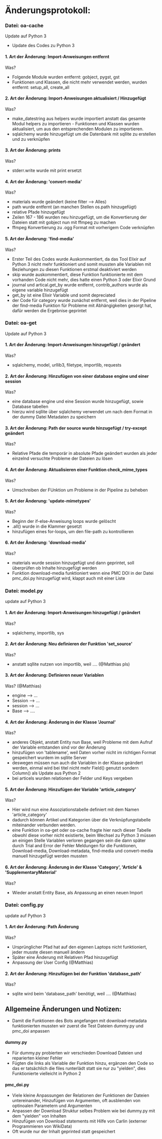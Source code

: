 # Änderungsprotokoll:

### Datei: oa-cache

Update auf Python 3
- Update des Codes zu Python 3

  
#### 1. Art der Änderung: Import-Anweisungen entfernt

Was?

- Folgende Module wurden entfernt: gobject, pygst, gst
- Funktionen und Klassen, die nicht mehr verwendet werden, wurden entfernt: setup_all, create_all


  

#### 2. Art der Änderung: Import-Anweisungen aktualisiert / Hinzugefügt

Was?

- make_datestring aus helpers wurde importiert anstatt das gesamte Modul helpers zu importieren - Funktionen und Klassen wurden aktualisiert, um aus den entsprechenden Modulen zu importieren.
- sqlalchemy wurde hinzugefügt um die Datenbank mit sqllite zu erstellen und zu verknüpfen

  

#### 3. Art der Änderung: prints

Was?

- stderr.write wurde mit print ersetzt

#### 4. Art der Änderung: 'convert-media'

Was?

- materials wurde geändert (keine filter --> Alles)
- path wurde entfernt (an manchen Stellen os.path hinzugefügt)
- relative Pfade hinzugefügt
- Zeilen 167 - 186 wurden neu hinzugefügt, um die Konvertierung der Dateien statt mit gobject nun mit ffmpeg zu machen
- ffmpeg Konvertierung zu .ogg Format mit vorherigem Code verknüpfen

#### 5. Art der Änderung: 'find-media'

Was?

- Erster Teil des Codes wurde Auskommentiert, da das Tool Elixir auf Python 3 nicht mehr funktioniert und somit mussten alle Variablen mit Beziehungen zu diesen Funktionen erstmal deaktiviert werden
- skip wurde auskommentiert, diese Funktion funktionierte mit dem vorhanden Code nicht mehr, dies hatte einen Python 3 oder Elixir Grund
- journal und artical.get_by wurde entfernt, contrib_authors wurde als eigene variable hinzugefügt
- get_by ist eine Elixir Variable und somit depreciated
- der Code für category wurde zunächst entfernt, weil dies in der Pipeline der find-media Funktion für Probleme mit Abhängigkeiten gesorgt hat, dafür werden die Ergebnise geprintet

### Datei: oa-get

Update auf Python 3


#### 1. Art der Änderung: Import-Anweisungen hinzugefügt / geändert

Was?

- sqlalchemy, model, urllib3, filetype, importlib, requests

#### 2. Art der Änderung: Hinzufügen von einer database engine und einer session

Was?

- eine database engine und eine Session wurde hinzugefügt, sowie Database tabellen
- hierzu wird sqllite über sqlalchemy verwendet um nach dem Format in der dummy Datei Metadaten zu speichern

#### 3. Art der Änderung: Path der source wurde hinzugefügt / try-except geändert

Was?

- Relative Pfade die temporär in absolute Pfade geändert wurden als jeder einzelnd versuchte Probleme der Dateien zu lösen

#### 4. Art der Änderung: Aktualisieren einer Funktion check_mime_types

Was?

- Umschreiben der FUnktion um Probleme in der Pipeline zu beheben

#### 5. Art der Änderung: 'update-mimetypes'

Was?

- Beginn der if-else-Anweisung loops wurde gelöscht
- .all() wurde in die Klammer gesetzt
- hinzufügen eines for-loops, um den file-path zu kontrollieren

#### 6. Art der Änderung: 'download-media'

Was?

- materials wurde session hinzugefügt und dann geprintet, soll überprüfen ob Inhalte hinzugefügt werden
- Funktion download-media funktioniert wenn eine PMC DOI in der Datei pmc_doi.py hinzugefügt wird, klappt auch mit einer Liste

  

### Datei: model.py

update auf Python 3

#### 1. Art der Änderung: Import-Anweisungen hinzugefügt / geändert

Was?

- sqlalchemy, importlib, sys

#### 2. Art der Änderung: Neu definieren der Funktion 'set_source'

Was?

- anstatt sqllite nutzen von importlib, weil .... (@Matthias pls)

#### 3. Art der Änderung: Definieren neuer Variablen

Was?
 (@Matthias)
- engine --> ...
- Session --> ...
- session --> ...
- Base --> ....

#### 4. Art der Änderung: Änderung in der Klasse 'Journal'

Was?

- anderes Objekt, anstatt Entity nun Base, weil Probleme mit dem Aufruf der Variable entstanden sind vor der Änderung
- hinzufügen von 'tablename', weil Daten vorher nicht im richtigen Format gespeichert wurdem im sqllite Server
- deswegen müssen nun auch die Variablen in der Klasse geändert werden, einmal wird bei titel nicht mehr Field() genutzt sondern Column() als Update aus Python 2
- bei articels wurden relationen der Felder und Keys vergeben

#### 5. Art der Änderung: Hinzufügen der Variable 'article_category'

Was?

- Hier wird nun eine Assoziationstabelle definiert mit dem Namen 'article_category'
- dadurch können Artikel und Kategorien über die Verknüpfungstabelle miteinander verbunden werden.
- eine Funktion in oa-get oder oa-cache fragte hier nach dieser Tabelle obwohl diese vorher nicht existierte, beim Wechsel zu Python 3 müssen an einigen Stelle Variablen verloren gegangen sein die dann später durch Trial and Error der Fehler Meldungen für die Funktionen, Download-media, Download-metadata, find-media und convert-media manuell hinzugefügt werden mussten

#### 6. Art der Änderung: Änderung in der Klasse 'Category', 'Article' & 'SupplementaryMaterial'

Was?

- Wieder anstatt Entity Base, als Anpassung an einen neuen Import 

### Datei: config.py

update auf Python 3

#### 1. Art der Änderung: Path Änderung

Was?

- Ursprünglicher Pfad hat auf den eigenen Laptops nicht funktioniert, jeder musste diesen manuell ändern
- Später eine Änderung mit Relativen Pfad hinzugefügt
- Anpassung der User Config (@Matthias)

#### 2. Art der Änderung: Hinzufügen bei der Funktion 'database_path'

Was?

- sqlite wird beim 'database_path' benötigt, weil .... (@Matthias)



## Allgemeine Änderungen und Notizen:
- Damit die Funktionen des Bots angefangen mit download-metadata funktionierten mussten wir zuerst die Test Dateien dummy.py und pmc_doi anpassen

#### dummy.py 
- Für dummy.py probierten wir verschieden Download Dateien und reparierten kleiner Fehler
- Fügten die links als Variable der Funktion hinzu, ergänzen den Code so das er tatsächlich die files runterlädt statt sie nur zu "yielden", dies Funktionierte vielleicht in Python 2

#### pmc_doi.py
- Viele kleine Anpassungen der Relationen der Funktionen der Dateien untereinander, Hinzufügen von Argumenten, oft ausblenden von optinoalen Parametern und Argumenten
- Anpassen der Download Struktur selbes Problem wie bei dummy.py mit dem "yielden" von Inhalten
- Hinzufügen von Download statements mit Hilfe von Carlin (externer Programmieren von WikiData)
- Oft wurde nur der Inhalt geprinted statt gespeichert
